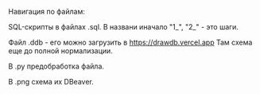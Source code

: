 Навигация по файлам:

SQL-скрипты в файлах .sql. В названи иначало "1_", "2_" - это шаги.

Файл .ddb - его можно загрузить в https://drawdb.vercel.app Там схема еще до полной нормализации.

В .py предобработка файла.

В .png схема их DBeaver.
